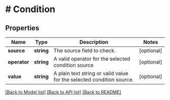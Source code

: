 # # Condition

## Properties

Name | Type | Description | Notes
------------ | ------------- | ------------- | -------------
**source** | **string** | The source field to check. | [optional]
**operator** | **string** | A valid operator for the selected condition source | [optional]
**value** | **string** | A plain text string or valid value for the selected condition source. | [optional]

[[Back to Model list]](../../README.md#models) [[Back to API list]](../../README.md#endpoints) [[Back to README]](../../README.md)

